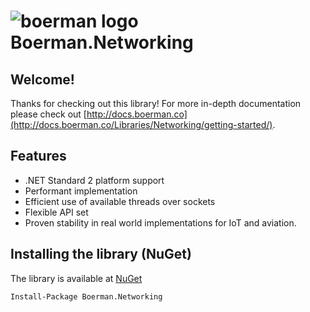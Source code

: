 <h1><img alt="boerman logo" src="https://avatars2.githubusercontent.com/u/25320889?s=50&v=4" /> Boerman.Networking</h1>

## Welcome!
Thanks for checking out this library! For more in-depth documentation please check out [http://docs.boerman.co](http://docs.boerman.co/Libraries/Networking/getting-started/).

## Features
- .NET Standard 2 platform support
- Performant implementation
- Efficient use of available threads over sockets
- Flexible API set
- Proven stability in real world implementations for IoT and aviation.

## Installing the library (NuGet)
The library is available at [NuGet](https://www.nuget.org/packages/Boerman.Networking/)

    Install-Package Boerman.Networking
